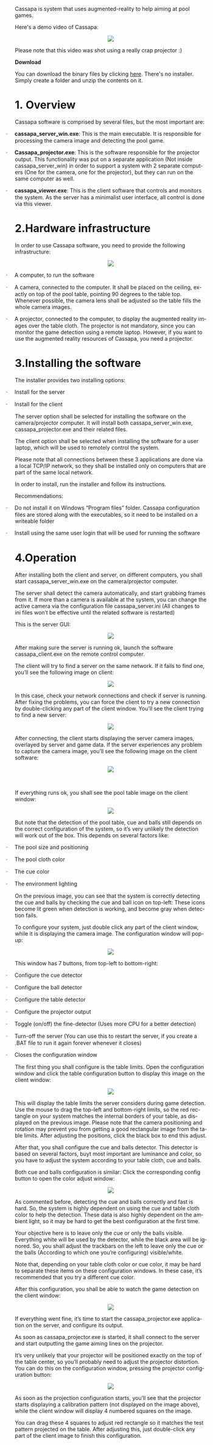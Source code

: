 <html>

<head>
<meta http-equiv=Content-Type content="text/html; charset=windows-1252">
<meta name=Generator content="Microsoft Word 14 (filtered)">
</head>

<body lang=EN-US>

<div class=WordSection1>

<p class=MsoNormal>Cassapa is system that uses augmented-reality to help aiming
at pool games.
</p>

<p class=MsoNormal>Here's a demo video of Cassapa:</p>
<p align="center">
  <a target="_blank" href="https://www.youtube.com/watch?v=hyuzagXqEP8"><img src="https://raw.githubusercontent.com/aporto/cassapa/master/images/doc/youtube_screen.jpg"></a>
</p>
<p class=MsoNormal>Please note that this video was shot using a really crap projector :)</p>

<p><Strong>Download</strong><p>
<p>You can download the binary files by clicking <a href="https://github.com/aporto/cassapa/blob/master/cassapa_release.zip?raw=true">here</a>. There's no installer. Simply create a folder and unzip the contents on it.

<h1 style='margin-left:19.8pt;text-indent:-19.8pt'><span lang=PT-BR>1.<span
style='font:7.0pt "Times New Roman"'>&nbsp;&nbsp; </span></span><span
lang=PT-BR>Overview</span></h1>
<p>Cassapa software is comprised by several files, but the most
important are:</p>

<p class=MsoListParagraphCxSpFirst style='text-indent:-.25in'><span
style='font-family:Symbol'>·<span style='font:7.0pt "Times New Roman"'>&nbsp;&nbsp;&nbsp;&nbsp;&nbsp;&nbsp;&nbsp;
</span></span><b>cassapa_server_win.exe</b>: This is the main executable. It is
responsible for processing the camera image and detecting the pool game. </p>

<p class=MsoListParagraphCxSpMiddle style='text-indent:-.25in'><span
style='font-family:Symbol'>·<span style='font:7.0pt "Times New Roman"'>&nbsp;&nbsp;&nbsp;&nbsp;&nbsp;&nbsp;&nbsp;
</span></span><b>Cassapa_projector.exe</b>: This is the software responsible
for the projector output. This functionality was put on a separate application
(Not inside cassapa_server_win) in order to support a system with 2 separate
computers (One for the camera, one for the projector), but they can run on the
same computer as well.</p>

<p class=MsoListParagraphCxSpLast style='text-indent:-.25in'><span
style='font-family:Symbol'>·<span style='font:7.0pt "Times New Roman"'>&nbsp;&nbsp;&nbsp;&nbsp;&nbsp;&nbsp;&nbsp;
</span></span><b>cassapa_viewer.exe</b>: This is the client software that
controls and monitors the system. As the server has a minimalist user interface,
all control is done via this viewer.</p>

<h1>2.Hardware infrastructure</h1>

<p class=MsoNormal>In order to use Cassapa software, you need to provide the
following infrastructure:</p>

<p align="center">
  <img src="https://raw.githubusercontent.com/aporto/cassapa/master/images/doc/blue_sheet.png">
</p>

<p class=MsoListParagraphCxSpFirst style='text-indent:-.25in'><span
style='font-family:Symbol'>·<span style='font:7.0pt "Times New Roman"'>&nbsp;&nbsp;&nbsp;&nbsp;&nbsp;&nbsp;&nbsp;
</span></span>A computer, to run the software</p>

<p class=MsoListParagraphCxSpMiddle style='text-indent:-.25in'><span
style='font-family:Symbol'>·<span style='font:7.0pt "Times New Roman"'>&nbsp;&nbsp;&nbsp;&nbsp;&nbsp;&nbsp;&nbsp;
</span></span>A camera, connected to the computer. It shall be placed on the
ceiling, exactly on top of the pool table, pointing 90 degrees to the table
top. Whenever possible, the camera lens shall be adjusted so the table fills
the whole camera images.</p>

<p class=MsoListParagraphCxSpLast style='text-indent:-.25in'><span
style='font-family:Symbol'>·<span style='font:7.0pt "Times New Roman"'>&nbsp;&nbsp;&nbsp;&nbsp;&nbsp;&nbsp;&nbsp;
</span></span>A projector, connected to the computer, to display the augmented
reality images over the table cloth. The projector is not mandatory, since you
can monitor the game detection using a remote laptop. However, if you want to
use the augmented reality resources of Cassapa, you need a projector.</p>

<h1>3.Installing the software</h1>

<p class=MsoNormal>The installer provides two installing options: </p>

<p class=MsoListParagraphCxSpFirst style='text-indent:-.25in'><span
style='font-family:Symbol'>·<span style='font:7.0pt "Times New Roman"'>&nbsp;&nbsp;&nbsp;&nbsp;&nbsp;&nbsp;&nbsp;
</span></span>Install for the server</p>

<p class=MsoListParagraphCxSpLast style='text-indent:-.25in'><span
style='font-family:Symbol'>·<span style='font:7.0pt "Times New Roman"'>&nbsp;&nbsp;&nbsp;&nbsp;&nbsp;&nbsp;&nbsp;
</span></span>Install for the client </p>

<p class=MsoNormal>The server option shall be selected for installing the
software on the camera/projector computer. It will install both
cassapa_server_win.exe, cassapa_projector.exe and their related files. </p>

<p class=MsoNormal>The client option shall be selected when installing the
software for a user laptop, which will be used to remotely control the system.</p>

<p class=MsoNormal>Please note that all connections between these 3
applications are done via a local TCP/IP network, so they shall be installed
only on computers that are part of the same local network.</p>

<p class=MsoNormal>In order to install, run the installer and follow its
instructions. </p>

<p class=MsoNormal>Recommendations:</p>

<p class=MsoListParagraphCxSpFirst style='text-indent:-.25in'><span
style='font-family:Symbol'>·<span style='font:7.0pt "Times New Roman"'>&nbsp;&nbsp;&nbsp;&nbsp;&nbsp;&nbsp;&nbsp;
</span></span>Do not install it on Windows “Program files” folder. Cassapa
configuration files are stored along with the executables, so it need to be
installed on a writeable folder</p>

<p class=MsoListParagraphCxSpLast style='text-indent:-.25in'><span
style='font-family:Symbol'>·<span style='font:7.0pt "Times New Roman"'>&nbsp;&nbsp;&nbsp;&nbsp;&nbsp;&nbsp;&nbsp;
</span></span>Install using the same user login that will be used for running
the software</p>

<h1>4.Operation</h1>

<p class=MsoNormal>After installing both the client and server, on different
computers, you shall start cassapa_server_win.exe on the camera/projector
computer. </p>

<p class=MsoNormal>The server shall detect the camera automatically, and start
grabbing frames from it. If more than a camera is available at the system, you
can change the active camera via the configuration file cassapa_server.ini (All
changes to ini files won’t be effective until the related software is
restarted)</p>

<p class=MsoNormal>This is the server GUI:</p>

<p align="center">
  <img src="https://raw.githubusercontent.com/aporto/cassapa/master/images/doc/image002.png">
</p>

<p class=MsoNormal>After making sure the server is running ok, launch the
software cassapa_client.exe on the remote control computer.</p>

<p class=MsoNormal>The client will try to find a server on the same network. If
it fails to find one, you’ll see the following image on client:</p>

<p align="center">
  <img src="https://raw.githubusercontent.com/aporto/cassapa/master/images/doc/image003.jpg">
</p>

<p class=MsoNormal>In this case, check your network connections and check if
server is running. After fixing the problems, you can force the client to try a
new connection by double-clicking any part of the client window. You’ll see the
client trying to find a new server:</p>

<p align="center">
  <img src="https://raw.githubusercontent.com/aporto/cassapa/master/images/doc/image004.jpg">
</p>

<p class=MsoNormal>After connecting, the client starts displaying the server
camera images, overlayed by server and game data. If the server experiences any
problem to capture the camera image, you’ll see the following image on the
client software:</p>

<p align="center">
  <img src="https://raw.githubusercontent.com/aporto/cassapa/master/images/doc/image005.jpg">
</p>

<p class=MsoNormal>&nbsp;</p>

<p class=MsoNormal>If everything runs ok, you shall see the pool table image on
the client window:</p>

<p align="center">
  <img src="https://raw.githubusercontent.com/aporto/cassapa/master/images/doc/image006.jpg">
</p>

<p class=MsoNormal>But note that the detection of the pool table, cue and balls
still depends on the correct configuration of the system, so it’s very unlikely
the detection will work out of the box. This depends on several factors like:</p>

<p class=MsoListParagraphCxSpFirst style='text-indent:-.25in'><span
style='font-family:Symbol'>·<span style='font:7.0pt "Times New Roman"'>&nbsp;&nbsp;&nbsp;&nbsp;&nbsp;&nbsp;&nbsp;
</span></span>The pool size and positioning</p>

<p class=MsoListParagraphCxSpMiddle style='text-indent:-.25in'><span
style='font-family:Symbol'>·<span style='font:7.0pt "Times New Roman"'>&nbsp;&nbsp;&nbsp;&nbsp;&nbsp;&nbsp;&nbsp;
</span></span>The pool cloth color</p>

<p class=MsoListParagraphCxSpMiddle style='text-indent:-.25in'><span
style='font-family:Symbol'>·<span style='font:7.0pt "Times New Roman"'>&nbsp;&nbsp;&nbsp;&nbsp;&nbsp;&nbsp;&nbsp;
</span></span>The cue color</p>

<p class=MsoListParagraphCxSpLast style='text-indent:-.25in'><span
style='font-family:Symbol'>·<span style='font:7.0pt "Times New Roman"'>&nbsp;&nbsp;&nbsp;&nbsp;&nbsp;&nbsp;&nbsp;
</span></span>The environment lighting</p>

<p class=MsoNormal>On the previous image, you can see that the system is
correctly detecting the cue and balls by checking the cue and ball icon on
top-left: These icons become lit green when detection is working, and become
gray when detection fails.</p>

<p class=MsoNormal>To configure your system, just double click any part of the
client window, while it is displaying the camera image. The configuration
window will pop-up:</p>

<p align="center">
  <img src="https://raw.githubusercontent.com/aporto/cassapa/master/images/doc/image007.jpg">
</p>

<p class=MsoNormal>This window has 7 buttons, from top-left to bottom-right:</p>

<p class=MsoListParagraphCxSpFirst style='text-indent:-.25in'><span
style='font-family:Symbol'>·<span style='font:7.0pt "Times New Roman"'>&nbsp;&nbsp;&nbsp;&nbsp;&nbsp;&nbsp;&nbsp;
</span></span>Configure the cue detector</p>

<p class=MsoListParagraphCxSpMiddle style='text-indent:-.25in'><span
style='font-family:Symbol'>·<span style='font:7.0pt "Times New Roman"'>&nbsp;&nbsp;&nbsp;&nbsp;&nbsp;&nbsp;&nbsp;
</span></span>Configure the ball detector</p>

<p class=MsoListParagraphCxSpMiddle style='text-indent:-.25in'><span
style='font-family:Symbol'>·<span style='font:7.0pt "Times New Roman"'>&nbsp;&nbsp;&nbsp;&nbsp;&nbsp;&nbsp;&nbsp;
</span></span>Configure the table detector</p>

<p class=MsoListParagraphCxSpMiddle style='text-indent:-.25in'><span
style='font-family:Symbol'>·<span style='font:7.0pt "Times New Roman"'>&nbsp;&nbsp;&nbsp;&nbsp;&nbsp;&nbsp;&nbsp;
</span></span>Configure the projector output</p>

<p class=MsoListParagraphCxSpMiddle style='text-indent:-.25in'><span
style='font-family:Symbol'>·<span style='font:7.0pt "Times New Roman"'>&nbsp;&nbsp;&nbsp;&nbsp;&nbsp;&nbsp;&nbsp;
</span></span>Toggle (on/off) the fine-detector (Uses more CPU for a better
detection)</p>

<p class=MsoListParagraphCxSpMiddle style='text-indent:-.25in'><span
style='font-family:Symbol'>·<span style='font:7.0pt "Times New Roman"'>&nbsp;&nbsp;&nbsp;&nbsp;&nbsp;&nbsp;&nbsp;
</span></span>Turn-off the server (You can use this to restart the server, if
you create a .BAT file to run it again forever whenever it closes)</p>

<p class=MsoListParagraphCxSpLast style='text-indent:-.25in'><span
style='font-family:Symbol'>·<span style='font:7.0pt "Times New Roman"'>&nbsp;&nbsp;&nbsp;&nbsp;&nbsp;&nbsp;&nbsp;
</span></span>Closes the configuration window</p>

<p class=MsoNormal>The first thing you shall configure is the table limits.
Open the configuration window and click the table configuration button to
display this image on the client window:</p>

<p align="center">
  <img src="https://raw.githubusercontent.com/aporto/cassapa/master/images/doc/image008.jpg">
</p>

<p class=MsoNormal>This will display the table limits the server considers
during game detection. Use the mouse to drag the top-left and bottom-right
limits, so the red rectangle on your system matches the internal borders of
your table, as displayed on the previous image. Please note that the camera
positioning and rotation may prevent you from getting a good rectangular image
from the table limits. After adjusting the positions, click the black box to
end this adjust.</p>

<p class=MsoNormal>After that, you shall configure the cue and balls detector.
This detector is based on several factors, buyt most important are luminance
and color, so you have to adjust the system according to your table cloth, cue
and balls. </p>

<p class=MsoNormal>Both cue and balls configuration is similar: Click the
corresponding config button to open the color adjust window: </p>

<p align="center">
  <img src="https://raw.githubusercontent.com/aporto/cassapa/master/images/doc/image009.jpg">
</p>

<p class=MsoNormal>As commented before, detecting the cue and balls correctly
and fast is hard. So, the system is highly dependent on using the cue and table
cloth color to help the detection. These data is also highly dependent on the
ambient light, so it may be hard to get the best configuration at the first
time.</p>

<p class=MsoNormal>Your objective here is to leave only the cue or only the
balls visible. Everything white will be used by the detector, while the black
area will be ignored. So, you shall adjust the trackbars on the left to leave
only the cue or the balls (According to which one you’re configuring)
visible/white.</p>

<p class=MsoNormal>Note that, depending on your table cloth color or cue color,
it may be hard to separate these items on these configuration windows. In these
case, it’s recommended that you try a different cue color.</p>

<p class=MsoNormal>After this configuration, you shall be able to watch the
game detection on the client window:</p>

<p align="center">
  <img src="https://raw.githubusercontent.com/aporto/cassapa/master/images/doc/image010.jpg">
</p>

<p class=MsoNormal>If everything went fine, it’s time to start the
cassapa_projector.exe application on the server, and configure its output.</p>

<p class=MsoNormal>As soon as cassapa_projector.exe is started, it shall
connect to the server and start outputting the game aiming lines on the
projector. </p>

<p class=MsoNormal>It’s very unlikely that your projector will be positioned
exactly on the top of the table center, so you’ll probably need to adjust the
projector distortion. You can do this on the configuration window, pressing the
projector configuration button:</p>

<p align="center">
  <img src="https://raw.githubusercontent.com/aporto/cassapa/master/images/doc/image011.jpg">
</p>

<p class=MsoNormal>As soon as the projection configuration starts, you’ll see
that the projector starts displaying a calibration pattern (not displayed on
the image above), while the client window will display 4 numbered squares on
the image. </p>

<p class=MsoNormal>You can drag these 4 squares to adjust red rectangle so it
matches the test pattern projected on the table. After adjusting this, just
double-click any part of the client image to finish this configuration. </p>

</div>

</body>

</html>
